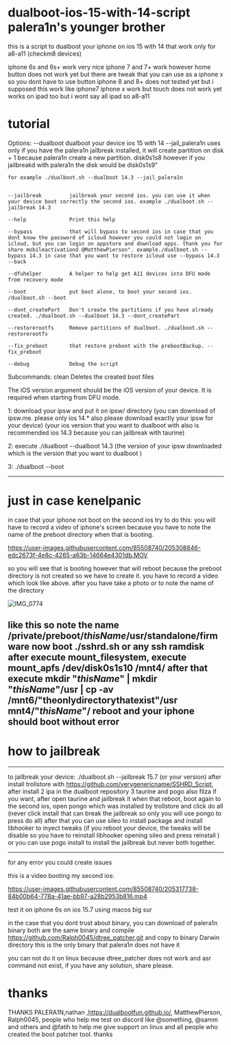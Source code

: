 # dualboot-ios-15-with-14-script palera1n's younger brother
this is a script to dualboot your iphone on ios 15 with 14 that work only for a8-a11 (checkm8 devices)

iphone 6s and 6s+ work very nice
iphone 7 and 7+ work however home button does not work yet but there are tweak that you can use as a iphone x so you dont have to use button
iphone 8 and 8+ does not tested yet but i supposed this work like iphone7
iphone x work but touch does not work yet
works on ipad too but i wont say all ipad so a8-a11 

# tutorial



Options:
    --dualboot          dualboot your device ios 15 with 14 
    --jail_palera1n     uses only if you have the palera1n jailbreak installed, it will create partition on disk + 1 because palera1n create a new partition. disk0s1s8 however if you jailbreakd with palera1n the disk would be disk0s1s9"
    
    for example ./dualboot.sh --dualboot 14.3 --jail_palera1n 
    
    
    --jailbreak         jailbreak your second ios. you can use it when your device boot correctly the second ios. example ./dualboot.sh --jailbreak 14.3
    
    --help              Print this help
    
    --bypass            that will bypass to second ios in case that you dont know the password of icloud however you could not login on icloud, but you can login on appstore and download apps. thank you for share mobileactivationd @MatthewPierson". example./dualboot.sh --bypass 14.3 in case that you want to restore icloud use --bypass 14.3 --back
    
    --dfuhelper         A helper to help get A11 devices into DFU mode from recovery mode
    
    --boot              put boot alone, to boot your second ios. /dualboot.sh --boot
    
    --dont_createPart   Don't create the partitions if you have already created. ./dualboot.sh --dualboot 14.3 --dont_createPart
    
    --restorerootfs     Remove partitions of dualboot. ./dualboot.sh --restorerootfs
    
    --fix_preboot       that restore preboot with the prebootBackup. --fix_preboot
    
    --debug             Debug the script

Subcommands:
    clean               Deletes the created boot files

The iOS version argument should be the iOS version of your device.
It is required when starting from DFU mode.



1: download your ipsw and put it on ipsw/ directory (you can download of ipsw.me. please only ios 14.* also please download exactly your ipsw for your device) (your ios version that you want to dualboot with also is recommended ios 14.3 because you can jailbreak with taurine)

2: execute ./dualboot --dualboot 14.3 (the version of your ipsw downloaded which is the version that you want to dualboot ) 

3: ./dualboot --boot 

---
# just in case kenelpanic
in case that your iphone not boot on the second ios try to do this:
you will have to record a video of iphone's screen because you have to note the name of the preboot directory when that is booting. 



https://user-images.githubusercontent.com/85508740/205308846-edc2673f-4e8c-4265-a63b-14664e4301db.MOV


so you will see that is booting however that will reboot because the preboot directory is not created so we have to create it. 
you have to record a video which look like above. after you have take a photo or to note the name of the directory 

![IMG_0774](https://user-images.githubusercontent.com/85508740/205313633-567ff020-1279-4fdc-88b1-bc0914bdda82.jpg)

like this so note the name /private/preboot/*thisName*/usr/standalone/firmware
now boot ./sshrd.sh or any ssh ramdisk after execute mount_filesystem, execute mount_apfs /dev/disk0s1s10 /mnt4/ after that execute mkdir "*thisName*" | mkdir "*thisName*"/usr | cp -av /mnt6/"theonlydirectorythatexist"/usr mnt4/"*thisName*"/
reboot and your iphone should boot without error 
---
# how to jailbreak 
---
to jailbreak your device: ./dualboot.sh --jailbreak 15.7 (or your version)
after install trollstore with https://github.com/verygenericname/SSHRD_Script, after install 2 ipa in the dualboot repository 3 taurine and pogo also filza if you want, after open taurine and jailbreak it when that reboot, boot again to the second ios, open pongo which was installed by trollstore and click do all (never click install that can break the jailbreak so only you will use pongo to press do all) after that you can use sileo to install package and install libhooker to inyect tweaks (if you reboot your device, the tweaks will be disable so you have to reinstall libhooker opening sileo and press reinstall ) or you can use pogo install to install the jailbreak but never both together.

---

for any error you could create issues 


this is a video booting my second ios:

https://user-images.githubusercontent.com/85508740/205317738-84b00b64-778a-41ae-bb97-a28b2953b816.mp4


test it on iphone 6s on ios 15.7 using macos big sur

in the case that you dont trust about binary, you can download of palera1n binary both are the same binary and compile https://github.com/Ralph0045/dtree_patcher.git and copy to binary Darwin directory this is the only binary that palera1n does not have it  

you can not do it on linux because dtree_patcher does not work and asr command not exist, if you have any solution, share please.


# thanks

THANKS PALERA1N,nathan ,https://dualbootfun.github.io/, MatthewPierson, Ralph0045, people who help me test on discord like @something, @samm and others and @fatih to help me give support on linux and all people who created the boot patcher tool. thanks

